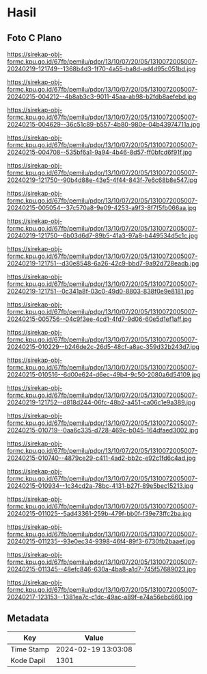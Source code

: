 # Hasil

## Foto C Plano

https://sirekap-obj-formc.kpu.go.id/67fb/pemilu/pdpr/13/10/07/20/05/1310072005007-20240219-121749--1368b4d3-1f70-4a55-ba8d-ad4d95c051bd.jpg

https://sirekap-obj-formc.kpu.go.id/67fb/pemilu/pdpr/13/10/07/20/05/1310072005007-20240215-004212--4b8ab3c3-9011-45aa-ab98-b2fdb8aefebd.jpg

https://sirekap-obj-formc.kpu.go.id/67fb/pemilu/pdpr/13/10/07/20/05/1310072005007-20240215-004629--36c51c89-b557-4b80-980e-04b43974711a.jpg

https://sirekap-obj-formc.kpu.go.id/67fb/pemilu/pdpr/13/10/07/20/05/1310072005007-20240215-004708--535bf6a1-9a94-4b46-8d57-ff0bfcd6f91f.jpg

https://sirekap-obj-formc.kpu.go.id/67fb/pemilu/pdpr/13/10/07/20/05/1310072005007-20240219-121750--90b4d88e-43e5-4f44-843f-7e6c68b8e547.jpg

https://sirekap-obj-formc.kpu.go.id/67fb/pemilu/pdpr/13/10/07/20/05/1310072005007-20240215-005054--37c570a8-9e09-4253-a9f3-8f7f5fb066aa.jpg

https://sirekap-obj-formc.kpu.go.id/67fb/pemilu/pdpr/13/10/07/20/05/1310072005007-20240219-121750--6b03d6d7-89b5-41a3-97a8-b449534d5c1c.jpg

https://sirekap-obj-formc.kpu.go.id/67fb/pemilu/pdpr/13/10/07/20/05/1310072005007-20240219-121751--d30e8548-6a26-42c9-bbd7-9a92d728eadb.jpg

https://sirekap-obj-formc.kpu.go.id/67fb/pemilu/pdpr/13/10/07/20/05/1310072005007-20240219-121751--0c341a8f-03c0-49d0-8803-838f0e9e8181.jpg

https://sirekap-obj-formc.kpu.go.id/67fb/pemilu/pdpr/13/10/07/20/05/1310072005007-20240215-005756--04c9f3ee-4cd1-4fd7-9d06-60e5d1ef1aff.jpg

https://sirekap-obj-formc.kpu.go.id/67fb/pemilu/pdpr/13/10/07/20/05/1310072005007-20240215-010229--b246de2c-26d5-48cf-a8ac-359d32b243d7.jpg

https://sirekap-obj-formc.kpu.go.id/67fb/pemilu/pdpr/13/10/07/20/05/1310072005007-20240215-010516--6d00e624-d6ec-49b4-9c50-2080a6d54109.jpg

https://sirekap-obj-formc.kpu.go.id/67fb/pemilu/pdpr/13/10/07/20/05/1310072005007-20240219-121752--d818d244-06fc-48b2-a451-ca06c1e9a389.jpg

https://sirekap-obj-formc.kpu.go.id/67fb/pemilu/pdpr/13/10/07/20/05/1310072005007-20240215-010719--0aa6c335-d728-469c-b045-164dfaed3002.jpg

https://sirekap-obj-formc.kpu.go.id/67fb/pemilu/pdpr/13/10/07/20/05/1310072005007-20240215-010740--4879ce29-c411-4ad2-bb2c-e92c1fd6c4ad.jpg

https://sirekap-obj-formc.kpu.go.id/67fb/pemilu/pdpr/13/10/07/20/05/1310072005007-20240215-010934--1c34cd2a-78bc-4131-b27f-89e5bec15213.jpg

https://sirekap-obj-formc.kpu.go.id/67fb/pemilu/pdpr/13/10/07/20/05/1310072005007-20240215-011025--5ad43361-259b-479f-bb0f-f39e73ffc2ba.jpg

https://sirekap-obj-formc.kpu.go.id/67fb/pemilu/pdpr/13/10/07/20/05/1310072005007-20240215-011235--93e0ec34-9398-46f4-89f3-6730fb2baaef.jpg

https://sirekap-obj-formc.kpu.go.id/67fb/pemilu/pdpr/13/10/07/20/05/1310072005007-20240215-011345--48efc846-630a-4ba8-a1d7-745f57689023.jpg

https://sirekap-obj-formc.kpu.go.id/67fb/pemilu/pdpr/13/10/07/20/05/1310072005007-20240217-123153--1381ea7c-c1dc-49ac-a89f-e74a56ebc660.jpg


## Metadata

| Key        | Value               |
| ---------- | ------------------- |
| Time Stamp | 2024-02-19 13:03:08 |
| Kode Dapil | 1301                |



